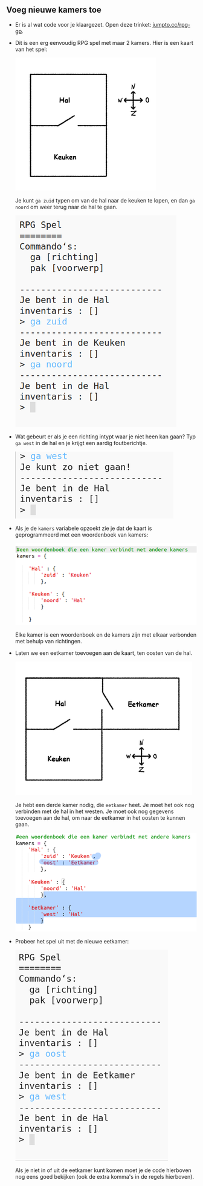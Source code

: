 ## Voeg nieuwe kamers toe

+ Er is al wat code voor je klaargezet. Open deze trinket: <a href="http://jumpto.cc/rpg-go" target="_blank">jumpto.cc/rpg-go</a>.

+ Dit is een erg eenvoudig RPG spel met maar 2 kamers. Hier is een kaart van het spel:
    
    ![screenshot](images/rpg-map1.png)
    
    Je kunt `ga zuid` typen om van de hal naar de keuken te lopen, en dan `ga noord` om weer terug naar de hal te gaan.
    
    ![screenshot](images/rpg-controls.png)

+ Wat gebeurt er als je een richting intypt waar je niet heen kan gaan? Typ `ga west` in de hal en je krijgt een aardig foutberichtje.
    
    ![screenshot](images/rpg-error.png)

+ Als je de `kamers` variabele opzoekt zie je dat de kaart is geprogrammeerd met een woordenboek van kamers:
    
    ![screenshot](images/rpg-rooms.png)
    
    Elke kamer is een woordenboek en de kamers zijn met elkaar verbonden met behulp van richtingen.

+ Laten we een eetkamer toevoegen aan de kaart, ten oosten van de hal.
    
    ![screenshot](images/rpg-dining.png)
    
    Je hebt een derde kamer nodig, die `eetkamer` heet. Je moet het ook nog verbinden met de hal in het westen. Je moet ook nog gegevens toevoegen aan de hal, om naar de eetkamer in het oosten te kunnen gaan.
    
    ![screenshot](images/rpg-dining-code.png)

+ Probeer het spel uit met de nieuwe eetkamer:
    
    ![screenshot](images/rpg-dining-test.png)
    
    Als je niet in of uit de eetkamer kunt komen moet je de code hierboven nog eens goed bekijken (ook de extra komma's in de regels hierboven).